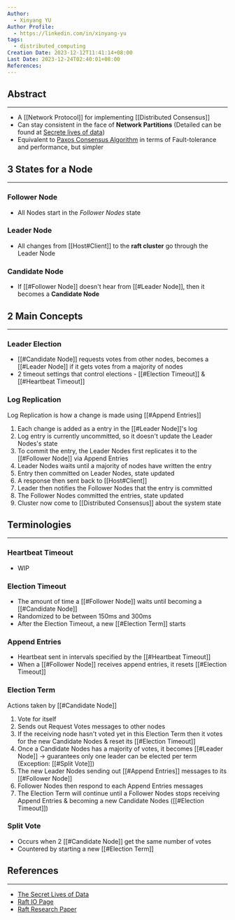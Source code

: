 ```yaml
---
Author:
  - Xinyang YU
Author Profile:
  - https://linkedin.com/in/xinyang-yu
tags:
  - distributed_computing
Creation Date: 2023-12-12T11:41:14+08:00
Last Date: 2023-12-24T02:40:01+08:00
References: 
---
```

## Abstract
---
- A [[Network Protocol]] for implementing [[Distributed Consensus]]
- Can stay consistent in the face of **Network Partitions** (Detailed can be found at [Secrete lives of data](https://thesecretlivesofdata.com/raft/#replication))
- Equivalent to [Paxos Consensus Algorithm](https://www.scylladb.com/glossary/paxos-consensus-algorithm/) in  terms of Fault-tolerance  and performance, but simpler 

## 3 States for a Node
---
### Follower Node
- All Nodes start in the *Follower Nodes* state

### Leader Node
- All changes from [[Host#Client]] to the **raft cluster** go through the Leader Node
### Candidate Node
- If [[#Follower Node]] doesn't hear from [[#Leader Node]], then it becomes a **Candidate Node**




## 2 Main Concepts
---
### Leader Election
- [[#Candidate Node]] requests votes from other nodes, becomes a [[#Leader Node]] if it gets votes from a majority of nodes
- 2 timeout settings that control elections - [[#Election Timeout]] & [[#Heartbeat Timeout]]


### Log Replication
Log Replication is how a change is made using [[#Append Entries]]

1. Each change is added as a entry in the [[#Leader Node]]'s log
2. Log entry is currently uncommitted, so it doesn't update the Leader Nodes's state
3. To commit the entry, the Leader Nodes first replicates it to the [[#Follower Node]] via Append Entries
4. Leader Nodes waits until a majority of nodes have written the entry
6. Entry then committed on Leader Nodes, state updated
7. A response then sent back to [[Host#Client]]
8. Leader then notifies the Follower Nodes that the entry is committed
9. The Follower Nodes committed the entries, state updated
10. Cluster now come to [[Distributed Consensus]] about the system state




## Terminologies
---
### Heartbeat Timeout
- WIP

### Election Timeout
- The amount of time a [[#Follower Node]] waits until becoming a [[#Candidate Node]]
- Randomized to be between 150ms and 300ms
- After the Election Timeout, a new [[#Election Term]] starts

### Append Entries
- Heartbeat sent in intervals specified by the [[#Heartbeat Timeout]]
- When a [[#Follower Node]] receives append entries, it resets [[#Election Timeout]]

### Election Term
Actions taken by [[#Candidate Node]]
1. Vote for itself
2. Sends out Request Votes messages to other nodes
3. If the receiving node hasn't voted yet in this Election Term then it votes for the new Candidate Nodes & reset its [[#Election Timeout]]
4. Once a Candidate Nodes has a majority of votes, it becomes [[#Leader Node]] -> guarantees only one leader can be elected per term (Exception: [[#Split Vote]])
5. The new Leader Nodes sending out [[#Append Entries]] messages to its [[#Follower Node]]
6. Follower Nodes then respond to each Append Entries messages
7. The Election Term will continue until a Follower Nodes stops receiving Append Entries & becoming a new Candidate Nodes ([[#Election Timeout]])

### Split Vote
- Occurs when 2 [[#Candidate Node]] get the same number of votes
- Countered by starting a new [[#Election Term]]

## References
---
- [The Secret Lives of Data](https://thesecretlivesofdata.com/raft)
- [Raft IO Page](https://raft.github.io/)
- [Raft Research Paper](https://raft.github.io/raft.pdf)